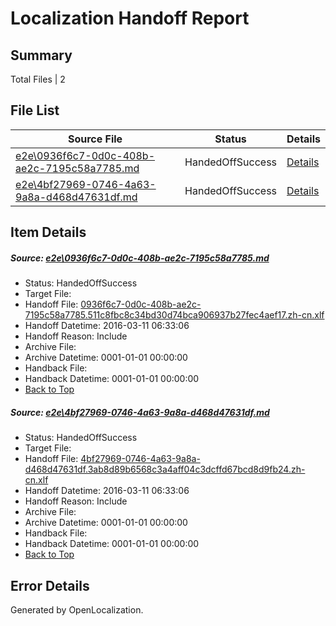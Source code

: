 # <a name='report-top'></a> Localization Handoff Report

## Summary
 Total Files | 2

## File List
 Source File | Status | Details 
 ----------- | ------ | ------- 
 [e2e\0936f6c7-0d0c-408b-ae2c-7195c58a7785.md](https://github.com/OpenLocalizationTest/oltest/blob/cf1b4e2e852491b0b7be75bbfda2083da155b5df/e2e/0936f6c7-0d0c-408b-ae2c-7195c58a7785.md) | HandedOffSuccess | [Details](#ba7c744d2c8da6372df3d8c36bed1ddb9ada0bef1)
 [e2e\4bf27969-0746-4a63-9a8a-d468d47631df.md](https://github.com/OpenLocalizationTest/oltest/blob/cf1b4e2e852491b0b7be75bbfda2083da155b5df/e2e/4bf27969-0746-4a63-9a8a-d468d47631df.md) | HandedOffSuccess | [Details](#dd94a4b6e15db85e6d1d666032e7436c5a8e77542)

## Item Details
##### <a name='ba7c744d2c8da6372df3d8c36bed1ddb9ada0bef1'></a> Source: [e2e\0936f6c7-0d0c-408b-ae2c-7195c58a7785.md](https://github.com/OpenLocalizationTest/oltest/blob/cf1b4e2e852491b0b7be75bbfda2083da155b5df/e2e/0936f6c7-0d0c-408b-ae2c-7195c58a7785.md)
* Status: HandedOffSuccess
* Target File: 
* Handoff File: [0936f6c7-0d0c-408b-ae2c-7195c58a7785.511c8fbc8c34bd30d74bca906937b27fec4aef17.zh-cn.xlf](https://github.com/OpenLocalizationTestOrg/olhandoff/blob/69bf70e216983200c1eda2ef03950724145312d3/ol-handoff/OpenLocalizationTestOrg/oltest.zh-cn/terryjin/low/0936f6c7-0d0c-408b-ae2c-7195c58a7785.511c8fbc8c34bd30d74bca906937b27fec4aef17.zh-cn.xlf)
* Handoff Datetime: 2016-03-11 06:33:06
* Handoff Reason: Include
* Archive File: 
* Archive Datetime: 0001-01-01 00:00:00
* Handback File: 
* Handback Datetime: 0001-01-01 00:00:00
* [Back to Top](#report-top)

##### <a name='dd94a4b6e15db85e6d1d666032e7436c5a8e77542'></a> Source: [e2e\4bf27969-0746-4a63-9a8a-d468d47631df.md](https://github.com/OpenLocalizationTest/oltest/blob/cf1b4e2e852491b0b7be75bbfda2083da155b5df/e2e/4bf27969-0746-4a63-9a8a-d468d47631df.md)
* Status: HandedOffSuccess
* Target File: 
* Handoff File: [4bf27969-0746-4a63-9a8a-d468d47631df.3ab8d89b6568c3a4aff04c3dcffd67bcd8d9fb24.zh-cn.xlf](https://github.com/OpenLocalizationTestOrg/olhandoff/blob/69bf70e216983200c1eda2ef03950724145312d3/ol-handoff/OpenLocalizationTestOrg/oltest.zh-cn/terryjin/low/4bf27969-0746-4a63-9a8a-d468d47631df.3ab8d89b6568c3a4aff04c3dcffd67bcd8d9fb24.zh-cn.xlf)
* Handoff Datetime: 2016-03-11 06:33:06
* Handoff Reason: Include
* Archive File: 
* Archive Datetime: 0001-01-01 00:00:00
* Handback File: 
* Handback Datetime: 0001-01-01 00:00:00
* [Back to Top](#report-top)


## Error Details

Generated by OpenLocalization.
